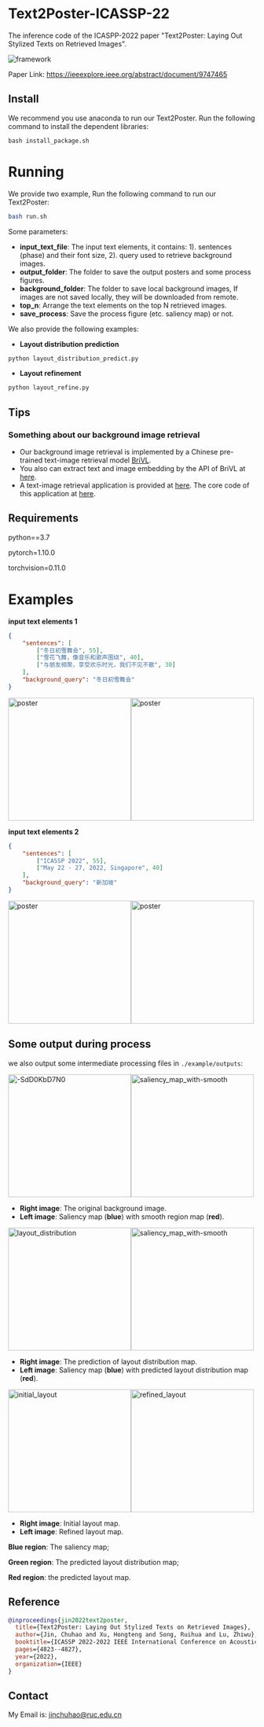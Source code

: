# Text2Poster-ICASSP-22
The inference code of the ICASPP-2022 paper "Text2Poster: Laying Out Stylized Texts on Retrieved Images".

![framework](framework.png)

Paper Link: https://ieeexplore.ieee.org/abstract/document/9747465



## Install

We recommend you use anaconda to run our Text2Poster. Run the following command to install the dependent libraries:

```shell
bash install_package.sh
```



# Running

We provide two example, Run the following command to run our Text2Poster:

```sh
bash run.sh
```

Some parameters:

- **input_text_file**: The input text elements, it contains: 1). sentences (phase) and their font size, 2). query used to retrieve background images.
- **output_folder**: The folder to save the output posters and some process figures.
- **background_folder**: The folder to save local background images, If  images are not saved locally, they will be downloaded from remote.
- **top_n**: Arrange the text elements on the top N retrieved images.
- **save_process**: Save the process figure (etc. saliency map) or not.



We also provide the following examples:

- **Layout distribution prediction**

```python
python layout_distribution_predict.py
```

- **Layout refinement**

```python
python layout_refine.py
```



## Tips

### Something about our background image retrieval

- Our background image retrieval is implemented by a Chinese pre-trained  text-image retrieval model [BriVL](https://github.com/BAAI-WuDao/BriVL).
- You also can extract text and image embedding by the API of BriVL at  [here](https://github.com/chuhaojin/WenLan-api-document). 
- A text-image retrieval application is provided at [here](http://buling.wudaoai.cn/pc/htmls/index.html). The core code of this application at [here](https://github.com/chuhaojin/BriVL-BUA-applications).



## Requirements

python==3.7

pytorch=1.10.0

torchvision=0.11.0



# Examples
**input text elements 1**
```json
{
    "sentences": [
        ["冬日初雪舞会", 55],
        ["雪花飞舞，像音乐和歌声围绕", 40],
        ["与朋友相聚，享受欢乐时光，我们不见不散", 30]
    ],
    "background_query": "冬日初雪舞会"
}
```

<img src="./example/outputs_1/0/poster.jpg" alt="poster" height="250" /><img src="./example/outputs_1/1/poster.jpg" alt="poster" height="250" />



**input text elements 2**

```json
{
    "sentences": [
        ["ICASSP 2022", 55],
        ["May 22 - 27, 2022, Singapore", 40]
    ],
    "background_query": "新加坡"
}
```

<img src="./example/outputs_2/0/poster.jpg" alt="poster" height="250" /><img src="./example/outputs_2/2/poster.jpg" alt="poster" height="250" />



## Some output during process

we also output some intermediate processing files in `./example/outputs`:

<img src="./bk_image_folder/-SdD0KbD7N0.png" alt="-SdD0KbD7N0" height="250" /><img src="./example/outputs_1/0/saliency_map_with-smooth.jpg" alt="saliency_map_with-smooth" height="250" />

- **Right image**: The original background image.
- **Left image**: Saliency map (**blue**) with smooth region map (**red**).

<img src="./example/outputs_1/0/layout_distribution.jpg" alt="layout_distribution" height="250" /><img src="./example/outputs_1/0/saliency_map_with-layout-distribution.jpg" alt="saliency_map_with-smooth" height="250" />

- **Right image**: The prediction of layout distribution map.
- **Left image**: Saliency map (**blue**) with predicted layout distribution map (**red**). 

<img src="./example/outputs_1/0/initial_layout.jpg" alt="initial_layout" height="250" /><img src="./example/outputs_1/0/refined_layout.jpg" alt="refined_layout" height="250" />

- **Right image**: Initial layout map. 
- **Left image**: Refined layout map. 

**Blue region**: The saliency map;

**Green region**: The predicted layout distribution map;

**Red region**: the predicted layout map.



## Reference

```bibtex
@inproceedings{jin2022text2poster,
  title={Text2Poster: Laying Out Stylized Texts on Retrieved Images},
  author={Jin, Chuhao and Xu, Hongteng and Song, Ruihua and Lu, Zhiwu},
  booktitle={ICASSP 2022-2022 IEEE International Conference on Acoustics, Speech and Signal Processing (ICASSP)},
  pages={4823--4827},
  year={2022},
  organization={IEEE}
}
```

## Contact

My Email is: jinchuhao@ruc.edu.cn
